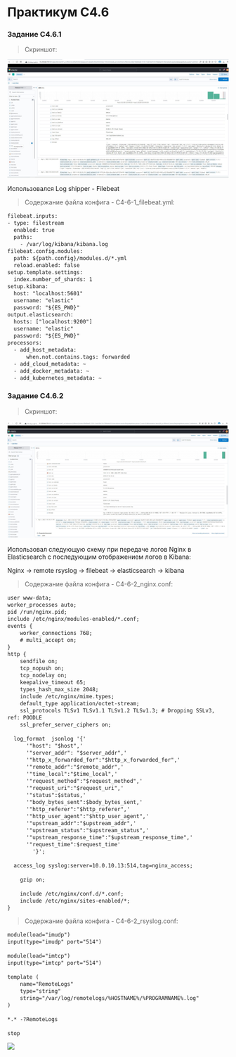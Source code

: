 # Практикум С4.6

### Задание C4.6.1

> Скриншот:

![](C4-6-1_Kibana_log.jpg)

Использовался Log shipper - Filebeat

> Содержание файла конфига - C4-6-1_filebeat.yml:

```
filebeat.inputs:
- type: filestream
  enabled: true
  paths:
    - /var/log/kibana/kibana.log
filebeat.config.modules:
  path: ${path.config}/modules.d/*.yml
  reload.enabled: false
setup.template.settings:
  index.number_of_shards: 1
setup.kibana:
  host: "localhost:5601"
  username: "elastic"
  password: "${ES_PWD}"
output.elasticsearch:
  hosts: ["localhost:9200"]
  username: "elastic"
  password: "${ES_PWD}"
processors:
  - add_host_metadata:
      when.not.contains.tags: forwarded
  - add_cloud_metadata: ~
  - add_docker_metadata: ~
  - add_kubernetes_metadata: ~
```

### Задание C4.6.2

> Скриншот:

![](C4-6-2_Nginx_log.jpg)

Использовал следующую схему при передаче логов Nginx в Elasticsearch с последующим отображением логов в Kibana:

 Nginx -> remote rsyslog -> filebeat -> elasticsearch -> kibana

> Содержание файла конфига - C4-6-2_nginx.conf:

```
user www-data;
worker_processes auto;
pid /run/nginx.pid;
include /etc/nginx/modules-enabled/*.conf;
events {
	worker_connections 768;
	# multi_accept on;
}
http {
	sendfile on;
	tcp_nopush on;
	tcp_nodelay on;
	keepalive_timeout 65;
	types_hash_max_size 2048;
	include /etc/nginx/mime.types;
	default_type application/octet-stream;
	ssl_protocols TLSv1 TLSv1.1 TLSv1.2 TLSv1.3; # Dropping SSLv3, ref: POODLE
	ssl_prefer_server_ciphers on;
 
  log_format  jsonlog '{'
      '"host": "$host",'
      '"server_addr": "$server_addr",'
      '"http_x_forwarded_for":"$http_x_forwarded_for",'
      '"remote_addr":"$remote_addr",'
      '"time_local":"$time_local",'
      '"request_method":"$request_method",'
      '"request_uri":"$request_uri",'
      '"status":$status,'
      '"body_bytes_sent":$body_bytes_sent,'
      '"http_referer":"$http_referer",'
      '"http_user_agent":"$http_user_agent",'
      '"upstream_addr":"$upstream_addr",'
      '"upstream_status":"$upstream_status",'
      '"upstream_response_time":"$upstream_response_time",'
      '"request_time":$request_time'
        '}';
        
  access_log syslog:server=10.0.10.13:514,tag=nginx_access;
  
	gzip on;
 
	include /etc/nginx/conf.d/*.conf;
	include /etc/nginx/sites-enabled/*;
}

```

> Содержание файла конфига - C4-6-2_rsyslog.conf:

```
module(load="imudp")
input(type="imudp" port="514")

module(load="imtcp")
input(type="imtcp" port="514")

template (
    name="RemoteLogs"
    type="string"
    string="/var/log/remotelogs/%HOSTNAME%/%PROGRAMNAME%.log"
)

*.* -?RemoteLogs

stop

```

![](ScShot4.png)
